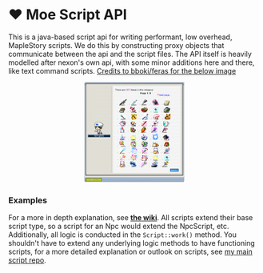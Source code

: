 # ❤ Moe Script API
This is a java-based  script api for writing performant, low overhead, MapleStory scripts.
We do this by constructing proxy objects that communicate between the api and the script files.
The API itself is heavily modelled after nexon's own api, with some minor additions here and there, like text command scripts.
[Credits to bboki/feras for the below image](https://github.com/Fukerfu)
<p align="center">
    <img src="https://raw.githubusercontent.com/y785/script-api/master/example.png" tag="v83 example provided by bboki" width="200" height="200">
</p>

### Examples
For a more in depth explanation, see [**the wiki**](https://github.com/y785/script-api/wiki/Basic-Script-Examples). 
All scripts extend their base script type, so a script for an Npc would extend the NpcScript, etc.
Additionally, all logic is conducted in the ``Script::work()`` method. You shouldn't have to extend any underlying logic methods to have functioning scripts, for a more detailed explanation or outlook on scripts, see [my main script repo](https://github.com/y785/moe-scripts).
